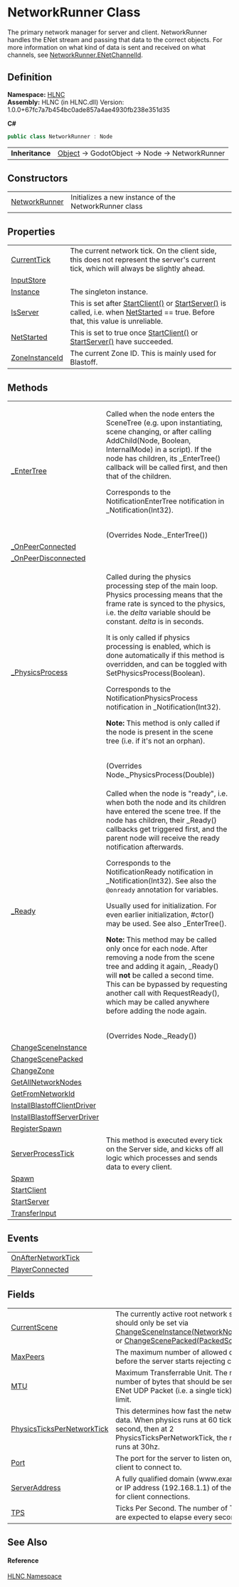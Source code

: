 # NetworkRunner Class


The primary network manager for server and client. NetworkRunner handles the ENet stream and passing that data to the correct objects. For more information on what kind of data is sent and received on what channels, see <a href="T_HLNC_NetworkRunner_ENetChannelId">NetworkRunner.ENetChannelId</a>.



## Definition
**Namespace:** <a href="N_HLNC">HLNC</a>  
**Assembly:** HLNC (in HLNC.dll) Version: 1.0.0+67fc7a7b454bc0ade857a4ae4930fb238e351d35

**C#**
``` C#
public class NetworkRunner : Node
```

<table><tr><td><strong>Inheritance</strong></td><td><a href="https://learn.microsoft.com/dotnet/api/system.object" target="_blank" rel="noopener noreferrer">Object</a>  →  GodotObject  →  Node  →  NetworkRunner</td></tr>
</table>



## Constructors
<table>
<tr>
<td><a href="M_HLNC_NetworkRunner__ctor">NetworkRunner</a></td>
<td>Initializes a new instance of the NetworkRunner class</td></tr>
</table>

## Properties
<table>
<tr>
<td><a href="P_HLNC_NetworkRunner_CurrentTick">CurrentTick</a></td>
<td>The current network tick. On the client side, this does not represent the server's current tick, which will always be slightly ahead.</td></tr>
<tr>
<td><a href="P_HLNC_NetworkRunner_InputStore">InputStore</a></td>
<td> </td></tr>
<tr>
<td><a href="P_HLNC_NetworkRunner_Instance">Instance</a></td>
<td>The singleton instance.</td></tr>
<tr>
<td><a href="P_HLNC_NetworkRunner_IsServer">IsServer</a></td>
<td>This is set after <a href="M_HLNC_NetworkRunner_StartClient">StartClient()</a> or <a href="M_HLNC_NetworkRunner_StartServer">StartServer()</a> is called, i.e. when <a href="P_HLNC_NetworkRunner_NetStarted">NetStarted</a> == true. Before that, this value is unreliable.</td></tr>
<tr>
<td><a href="P_HLNC_NetworkRunner_NetStarted">NetStarted</a></td>
<td>This is set to true once <a href="M_HLNC_NetworkRunner_StartClient">StartClient()</a> or <a href="M_HLNC_NetworkRunner_StartServer">StartServer()</a> have succeeded.</td></tr>
<tr>
<td><a href="P_HLNC_NetworkRunner_ZoneInstanceId">ZoneInstanceId</a></td>
<td>The current Zone ID. This is mainly used for Blastoff.</td></tr>
</table>

## Methods
<table>
<tr>
<td><a href="M_HLNC_NetworkRunner__EnterTree">_EnterTree</a></td>
<td><p>Called when the node enters the SceneTree (e.g. upon instantiating, scene changing, or after calling AddChild(Node, Boolean, InternalMode) in a script). If the node has children, its _EnterTree() callback will be called first, and then that of the children.</p><p>

Corresponds to the NotificationEnterTree notification in _Notification(Int32).</p><br />(Overrides Node._EnterTree())</td></tr>
<tr>
<td><a href="M_HLNC_NetworkRunner__OnPeerConnected">_OnPeerConnected</a></td>
<td> </td></tr>
<tr>
<td><a href="M_HLNC_NetworkRunner__OnPeerDisconnected">_OnPeerDisconnected</a></td>
<td> </td></tr>
<tr>
<td><a href="M_HLNC_NetworkRunner__PhysicsProcess">_PhysicsProcess</a></td>
<td><p>Called during the physics processing step of the main loop. Physics processing means that the frame rate is synced to the physics, i.e. the <em>delta</em> variable should be constant. <em>delta</em> is in seconds.</p><p>

It is only called if physics processing is enabled, which is done automatically if this method is overridden, and can be toggled with SetPhysicsProcess(Boolean).</p><p>

Corresponds to the NotificationPhysicsProcess notification in _Notification(Int32).</p><p><b>

Note:</b> This method is only called if the node is present in the scene tree (i.e. if it's not an orphan).</p><br />(Overrides Node._PhysicsProcess(Double))</td></tr>
<tr>
<td><a href="M_HLNC_NetworkRunner__Ready">_Ready</a></td>
<td><p>Called when the node is "ready", i.e. when both the node and its children have entered the scene tree. If the node has children, their _Ready() callbacks get triggered first, and the parent node will receive the ready notification afterwards.</p><p>

Corresponds to the NotificationReady notification in _Notification(Int32). See also the <code>@onready</code> annotation for variables.</p><p>

Usually used for initialization. For even earlier initialization, #ctor() may be used. See also _EnterTree().</p><p><b>

Note:</b> This method may be called only once for each node. After removing a node from the scene tree and adding it again, _Ready() will <b>not</b> be called a second time. This can be bypassed by requesting another call with RequestReady(), which may be called anywhere before adding the node again.</p><br />(Overrides Node._Ready())</td></tr>
<tr>
<td><a href="M_HLNC_NetworkRunner_ChangeSceneInstance">ChangeSceneInstance</a></td>
<td> </td></tr>
<tr>
<td><a href="M_HLNC_NetworkRunner_ChangeScenePacked">ChangeScenePacked</a></td>
<td> </td></tr>
<tr>
<td><a href="M_HLNC_NetworkRunner_ChangeZone">ChangeZone</a></td>
<td> </td></tr>
<tr>
<td><a href="M_HLNC_NetworkRunner_GetAllNetworkNodes">GetAllNetworkNodes</a></td>
<td> </td></tr>
<tr>
<td><a href="M_HLNC_NetworkRunner_GetFromNetworkId">GetFromNetworkId</a></td>
<td> </td></tr>
<tr>
<td><a href="M_HLNC_NetworkRunner_InstallBlastoffClientDriver">InstallBlastoffClientDriver</a></td>
<td> </td></tr>
<tr>
<td><a href="M_HLNC_NetworkRunner_InstallBlastoffServerDriver">InstallBlastoffServerDriver</a></td>
<td> </td></tr>
<tr>
<td><a href="M_HLNC_NetworkRunner_RegisterSpawn">RegisterSpawn</a></td>
<td> </td></tr>
<tr>
<td><a href="M_HLNC_NetworkRunner_ServerProcessTick">ServerProcessTick</a></td>
<td>This method is executed every tick on the Server side, and kicks off all logic which processes and sends data to every client.</td></tr>
<tr>
<td><a href="M_HLNC_NetworkRunner_Spawn">Spawn</a></td>
<td> </td></tr>
<tr>
<td><a href="M_HLNC_NetworkRunner_StartClient">StartClient</a></td>
<td> </td></tr>
<tr>
<td><a href="M_HLNC_NetworkRunner_StartServer">StartServer</a></td>
<td> </td></tr>
<tr>
<td><a href="M_HLNC_NetworkRunner_TransferInput">TransferInput</a></td>
<td> </td></tr>
</table>

## Events
<table>
<tr>
<td><a href="E_HLNC_NetworkRunner_OnAfterNetworkTick">OnAfterNetworkTick</a></td>
<td> </td></tr>
<tr>
<td><a href="E_HLNC_NetworkRunner_PlayerConnected">PlayerConnected</a></td>
<td> </td></tr>
</table>

## Fields
<table>
<tr>
<td><a href="F_HLNC_NetworkRunner_CurrentScene">CurrentScene</a></td>
<td>The currently active root network scene. This should only be set via <a href="M_HLNC_NetworkRunner_ChangeSceneInstance">ChangeSceneInstance(NetworkNodeWrapper)</a> or <a href="M_HLNC_NetworkRunner_ChangeScenePacked">ChangeScenePacked(PackedScene)</a>.</td></tr>
<tr>
<td><a href="F_HLNC_NetworkRunner_MaxPeers">MaxPeers</a></td>
<td>The maximum number of allowed connections before the server starts rejecting clients.</td></tr>
<tr>
<td><a href="F_HLNC_NetworkRunner_MTU">MTU</a></td>
<td>Maximum Transferrable Unit. The maximum number of bytes that should be sent in a single ENet UDP Packet (i.e. a single tick) Not a hard limit.</td></tr>
<tr>
<td><a href="F_HLNC_NetworkRunner_PhysicsTicksPerNetworkTick">PhysicsTicksPerNetworkTick</a></td>
<td>This determines how fast the network sends data. When physics runs at 60 ticks per second, then at 2 PhysicsTicksPerNetworkTick, the network runs at 30hz.</td></tr>
<tr>
<td><a href="F_HLNC_NetworkRunner_Port">Port</a></td>
<td>The port for the server to listen on, and the client to connect to.</td></tr>
<tr>
<td><a href="F_HLNC_NetworkRunner_ServerAddress">ServerAddress</a></td>
<td>A fully qualified domain (www.example.com) or IP address (192.168.1.1) of the host. Used for client connections.</td></tr>
<tr>
<td><a href="F_HLNC_NetworkRunner_TPS">TPS</a></td>
<td>Ticks Per Second. The number of Ticks which are expected to elapse every second.</td></tr>
</table>

## See Also


#### Reference
<a href="N_HLNC">HLNC Namespace</a>  
